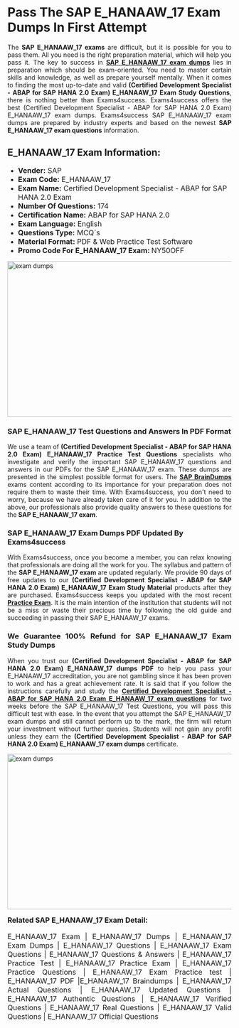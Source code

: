<h1><strong><strong>Pass The SAP E_HANAAW_17 Exam Dumps In First Attempt</strong></strong></h1> <p style="text-align:justify">The <strong>SAP E_HANAAW_17 exams</strong> are difficult, but it is possible for you to pass them. All you need is the right preparation material, which will help you pass it. The key to success in <a href="https://www.exams4success.com/sap/e_hanaaw_17-pdf-exam-dumps"><strong>SAP E_HANAAW_17 exam dumps</strong></a> lies in preparation which should be exam-oriented. You need to master certain skills and knowledge, as well as prepare yourself mentally. When it comes to finding the most up-to-date and valid <strong>(Certified Development Specialist - ABAP for SAP HANA 2.0 Exam) E_HANAAW_17 Exam Study Questions</strong>, there is nothing better than Exams4success. Exams4success offers the best (Certified Development Specialist - ABAP for SAP HANA 2.0 Exam) E_HANAAW_17 exam dumps. Exams4success SAP E_HANAAW_17 exam dumps are prepared by industry experts and based on the newest <strong>SAP E_HANAAW_17 exam questions</strong> information.</p> <h2><strong><strong>E_HANAAW_17 Exam Information:</strong></strong></h2> <ul> <li><span style="font-size:16px"><strong>Vender:</strong> SAP</span></li> <li><span style="font-size:16px"><strong>Exam Code:</strong> E_HANAAW_17</span></li> <li><span style="font-size:16px"><strong>Exam Name:</strong> Certified Development Specialist - ABAP for SAP HANA 2.0 Exam</span></li> <li><span style="font-size:16px"><strong>Number Of Questions:</strong> 174</span></li> <li><span style="font-size:16px"><strong>Certification Name:</strong> ABAP for SAP HANA 2.0</span></li> <li><span style="font-size:16px"><strong>Exam Language:</strong> English</span></li> <li><span style="font-size:16px"><strong>Questions Type:</strong> MCQ`s</span></li> <li><span style="font-size:16px"><strong>Material Format:</strong> PDF & Web Practice Test Software</span></li> <li><span style="font-size:16px"><strong>Promo Code For E_HANAAW_17 Exam: </strong>NY50OFF</span></li> </ul> <p><a href="https://www.exams4success.com/sap/e_hanaaw_17-pdf-exam-dumps" rel="no-follow"><img alt="exam dumps" src="https://www.certcollections.com/uploads/content/infrist1.png" style="height:350px; width:750px" /></a></p> <h3><strong>SAP E_HANAAW_17 Test Questions and Answers In PDF Format</strong></h3> <p style="text-align:justify">We use a team of <strong>(Certified Development Specialist - ABAP for SAP HANA 2.0 Exam) E_HANAAW_17 Practice Test Questions</strong> specialists who investigate and verify the important SAP E_HANAAW_17 questions and answers in our PDFs for the SAP E_HANAAW_17 exam. These dumps are presented in the simplest possible format for users. The <a href="https://www.exams4success.com/sap-exam-dumps"><strong>SAP BrainDumps</strong></a> exams content according to its importance for your preparation does not require them to waste their time. With Exams4success, you don't need to worry, because we have already taken care of it for you. In addition to the above, our professionals also provide quality answers to these questions for the<strong> SAP E_HANAAW_17 exam</strong>.</p> <h3><strong> SAP E_HANAAW_17 Exam Dumps PDF Updated By Exams4success</strong></h3> <p style="text-align:justify">With Exams4success, once you become a member, you can relax knowing that professionals are doing all the work for you. The syllabus and pattern of the <strong>SAP E_HANAAW_17 exam </strong>are updated regularly. We provide 90 days of free updates to our <strong>(Certified Development Specialist - ABAP for SAP HANA 2.0 Exam) E_HANAAW_17 Exam Study Material</strong> products after they are purchased. Exams4success keeps you updated with the most recent <a href="https://www.exams4success.com/"><strong>Practice Exam</strong></a>. It is the main intention of the institution that students will not be a miss or waste their precious time by following the old guide and succeeding in passing their SAP E_HANAAW_17 exams.</p> <h3 style="text-align:justify"><strong>We Guarantee 100% Refund for SAP E_HANAAW_17 Exam Study Dumps</strong></h3> <p style="text-align:justify">When you trust our <strong>(Certified Development Specialist - ABAP for SAP HANA 2.0 Exam) E_HANAAW_17 dumps PDF</strong> to help you pass your E_HANAAW_17 accreditation, you are not gambling since it has been proven to work and has a great achievement rate. It is said that if you follow the instructions carefully and study the <a href="https://www.exams4success.com/sap/e_hanaaw_17-pdf-exam-dumps"><strong>Certified Development Specialist - ABAP for SAP HANA 2.0 Exam E_HANAAW_17 exam questions</strong></a> for two weeks before the SAP E_HANAAW_17 Test Questions, you will pass this difficult test with ease. In the event that you attempt the SAP E_HANAAW_17 exam dumps and still cannot perform up to the mark, the firm will return your investment without further queries. Students will not gain any profit unless they earn the <strong>(Certified Development Specialist - ABAP for SAP HANA 2.0 Exam) E_HANAAW_17 exam dumps</strong> certificate.</p> <p style="text-align:justify"><a href="https://www.exams4success.com/sap/e_hanaaw_17-pdf-exam-dumps" rel="no-follow"><img alt="exam dumps" src="https://www.certcollections.com/uploads/content/free_demo1.png" style="height:350px; width:750px" /></a></p> <p style="text-align:justify"><span style="font-size:16px"><strong>Related SAP E_HANAAW_17 Exam Detail:</strong></span><br /> <br /> <span style="font-size:16px">E_HANAAW_17 Exam | E_HANAAW_17 Dumps | E_HANAAW_17 Exam Dumps | E_HANAAW_17 Questions | E_HANAAW_17 Exam Questions | E_HANAAW_17 Questions & Answers | E_HANAAW_17 Practice Test | E_HANAAW_17 Practice Exam | E_HANAAW_17 Practice Questions | E_HANAAW_17 Exam Practice test | E_HANAAW_17 PDF |E_HANAAW_17 Braindumps | E_HANAAW_17 Actual Questions | E_HANAAW_17 Updated Questions | E_HANAAW_17 Authentic Questions | E_HANAAW_17 Verified Questions | E_HANAAW_17 Real Questions | E_HANAAW_17 Valid Questions | E_HANAAW_17 Official Questions</span></p>
